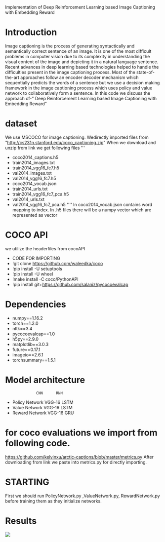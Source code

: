 
Implementation of Deep Reinforcement Learning based Image Captioning with Embedding Reward
# Introduction
Image captioning is the process of generating syntactically and semantically correct sentence of an image. It is one of the most difficult problems in computer vision due to its complexity in understanding the visual content of the image and depicting it in a natural language sentence. Recent advances in deep learning based technologies  helped to handle the difficulties present in the image captioning process. Most of the state-of-the-art approaches follow an encoder decoder mechanism which sequentially predicts the words of a sentence  but  we use a decision making  framework in the image captioning process which uses policy and value network to collaboratively form a sentence. In this code we discuss the approach of-" Deep Reinforcement Learning based Image Captioning with Embedding Reward"
# dataset
We use MSCOCO for image captioning. Wedirectly imported files from  "http://cs231n.stanford.edu/coco_captioning.zip"
When we download and unzip from link we get following files
'''
- coco2014_captions.h5
- train2014_images.txt
- train2014_vgg16_fc7.h5
- val2014_images.txt
- val2014_vgg16_fc7.h5 
- coco2014_vocab.json
- train2014_urls.txt
- train2014_vgg16_fc7_pca.h5
- val2014_urls.txt
- val2014_vgg16_fc7_pca.h5
''''
In coco2014_vocab.json contains word mapping to index. In .h5 files there will be a numpy vector which are represented as vector
# COCO API
we utilize the headerfiles from cocoAPI 
- CODE FOR IMPORTING
- !git clone https://github.com/waleedka/coco
- !pip install -U setuptools
- !pip install -U wheel
- !make install -C coco/PythonAPI
- !pip install git+https://github.com/salaniz/pycocoevalcap
# Dependencies
- numpy==1.16.2 
- torch==1.2.0
- nltk==3.4
- pycocoevalcap==1.0
- h5py==2.9.0
- matplotlib==3.0.3
- future==0.17.1
- imageio==2.6.1
- torchsummary==1.5.1
# Model architecture
                  CNN      RNN
- Policy Network  VGG-16   LSTM
- Value Network   VGG-16   LSTM
- Reward Network  VGG-16   GRU
# for coco evaluations we import from following code.
https://github.com/kelvinxu/arctic-captions/blob/master/metrics.py After downloading from link we paste into metrics.py for directly importing.
# STARTING
First we should run PolicyNetwork.py ,ValueNetwork.py, RewardNetwork.py before training them as they initialize networks.
# Results

![](https://github.com/bpavankalyan/ImageCaptioningreinforce/blob/master/Screenshot%20from%202020-05-27%2018-53-52.png?raw=true
)




